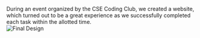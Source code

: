 During an event organized by the CSE Coding Club, we created a website, which turned out to be a great experience as we successfully completed each task within the allotted time.<br>
![Final Design](FinalDesign.png)
